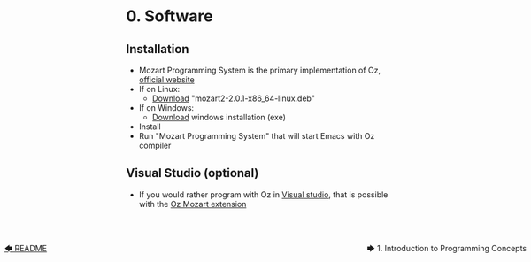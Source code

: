 # 0. Software

## Installation
- Mozart Programming System is the primary implementation of Oz, [official website](http://mozart2.org/)
- If on Linux:
    - [Download](https://github.com/mozart/mozart2/releases/) "mozart2-2.0.1-x86_64-linux.deb"
- If on Windows:
    - [Download](https://sourceforge.net/projects/mozart-oz/files/v2.0.1/) windows installation (exe)
- Install
- Run "Mozart Programming System" that will start Emacs with Oz compiler

## Visual Studio (optional)
- If you would rather program with Oz in [Visual studio](https://code.visualstudio.com/), that is possible with the [Oz Mozart extension](https://marketplace.visualstudio.com/items?itemName=mozart-oz.vscode-oz)


<br/><br/>
[<div style="position:absolute; left:8; display:inline-block;">🡄 README</div>](README.md)
[<div style="position:absolute; right:8; display:inline-block;">🡆 1. Introduction to Programming Concepts</div>](1-Introduction-to-Programming-Concepts.md)
